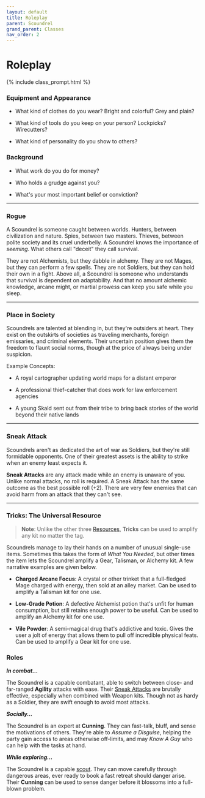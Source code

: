 ```yaml
---
layout: default
title: Roleplay
parent: Scoundrel
grand_parent: Classes
nav_order: 2
---
```


# Roleplay

{% include class_prompt.html %}

### Equipment and Appearance

- What kind of clothes do you wear? Bright and colorful? Grey and plain?

- What kind of tools do you keep on your person? Lockpicks? Wirecutters?

- What kind of personality do you show to others?

### Background

- What work do you do for money?

- Who holds a grudge against you?

- What's your most important belief or conviction?

---

### Rogue

A Scoundrel is someone caught between worlds. Hunters, between civilization and nature. Spies, between two masters. Thieves, between polite society and its cruel underbelly. A Scoundrel knows the importance of _seeming_. What others call "deceit" they call survival.

They are not Alchemists, but they dabble in alchemy. They are not Mages, but they can perform a few spells. They are not Soldiers, but they can hold their own in a fight. Above all, a Scoundrel is someone who understands that survival is dependent on adaptability. And that no amount alchemic knowledge, arcane might, or martial prowess can keep you safe while you sleep.

---

### Place in Society

Scoundrels are talented at blending in, but they're outsiders at heart. They exist on the outskirts of societies as traveling merchants, foreign emissaries, and criminal elements. Their uncertain position gives them the freedom to flaunt social norms, though at the price of always being under suspicion.

Example Concepts:

- A royal cartographer updating world maps for a distant emperor

- A professional thief-catcher that does work for law enforcement agencies

- A young Skald sent out from their tribe to bring back stories of the world beyond their native lands

---

### Sneak Attack

Scoundrels aren't as dedicated the art of war as Soldiers, but they're still formidable opponents. One of their greatest assets is the ability to strike when an enemy least expects it.

**Sneak Attacks** are any attack made while an enemy is unaware of you. Unlike normal attacks, no roll is required. A Sneak Attack has the same outcome as the best possible roll (+2). There are very few enemies that can avoid harm from an attack that they can't see.

---

### Tricks: The Universal Resource

> **Note**: Unlike the other three [Resources](../../gameplay/resources.html), **Tricks** can be used to amplify any kit no matter the tag. 

Scoundrels manage to lay their hands on a number of unusual single-use items. Sometimes this takes the form of _What You Needed_, but other times the item lets the Scoundrel amplify a Gear, Talisman, or Alchemy kit. A few narrative examples are given below.

* **Charged Arcane Focus**: A crystal or other trinket that a full-fledged Mage charged with energy, then sold at an alley market. Can be used to amplify a Talisman kit for one use.

* **Low-Grade Potion**: A defective Alchemist potion that's unfit for human consumption, but still retains enough power to be useful. Can be used to amplify an Alchemy kit for one use.

* **Vile Powder**: A semi-magical drug that's addictive and toxic. Gives the user a jolt of energy that allows them to pull off incredible physical feats. Can be used to amplify a Gear kit for one use.

<!-- Magic has been around for as long as history can recall. And in that time, many individuals have coveted its power despite lacking training or aptitude. Unorthodox methods gradually came into being to allow lay persons brief access to the spirits. Many of these methods exist in a grey legal area, where they aren't outright banned for the dangers they represent.

- **Mage Blood**: Some spirits seem happy enough to accept Mage blood in exchange for power, regardless of whether or not the Mage is present.

- **Arcane Focus**: A reservoir of power, usually in the form of a crystal, that a Mage has prepared in advance. Sold in alley markets for a tidy profit.

- **Favor**: A few spirits and their servants are able to bequeath a "favor" in exchange for services rendered. In the best scenario the spirit in question has offered a benign reward. In the worst, the spirit seeks to spread its influence by corrupting mortals for petty wishes.

- **Sacrifice**: Some of the oldest magic traditions were built around the ritual sacrifice of rare animals and precious goods. A number of those rituals still hold power. -->

### Roles

**_In combat..._**

The Scoundrel is a capable combatant, able to switch between close- and far-ranged **<span style="color: {{ site.scoundrel_color }}">Agility</span>** attacks with ease. Their [Sneak Attacks](../../adventuring/exploration/stealth.html) are brutally effective, especially when combined with Weapon kits. Though not as hardy as a Soldier, they are swift enough to avoid most attacks.

**_Socially..._**

The Scoundrel is an expert at **<span style="color: {{ site.scoundrel_color }}">Cunning</span>**. They can fast-talk, bluff, and sense the motivations of others. They're able to _Assume a Disguise_, helping the party gain access to areas otherwise off-limits, and may _Know A Guy_ who can help with the tasks at hand.

**_While exploring..._**

The Scoundrel is a capable [scout](../../adventuring/exploration/stealth.html). They can move carefully through dangerous areas, ever ready to book a fast retreat should danger arise. Their **<span style="color: {{ site.scoundrel_color }}">Cunning</span>** can be used to sense danger before it blossoms into a full-blown problem.
